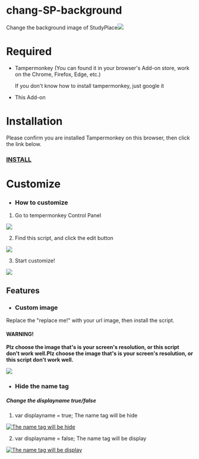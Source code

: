 # chang-SP-background
Change the background image of StudyPlace[![](https://github.com/SyTemossy/chang-SP-background/blob/main/ex.png?raw=true)](https://github.com/SyTemossy/chang-SP-background/blob/main/ex.png?raw=true)
# Required
- Tampermonkey (You can found it in your browser's Add-on store, work on the Chrome, Firefox, Edge, etc.)
 
   If you don't know how to install tampermonkey, just google it
- This Add-on

# Installation
Please confirm you are installed Tampermonkey on this browser, then click the link below.
### [INSTALL](https://greasyfork.org/scripts/431750-change-studyplace-background/code/change%20StudyPlace%20background.user.js)

# Customize
- ### How to customize
1. Go to tempermonkey Control Panel

[![](https://github.com/SyTemossy/chang-SP-background/blob/main/ex2.png?raw=true)](https://github.com/SyTemossy/chang-SP-background/blob/main/ex2.png?raw=true)

2. Find this script, and click the edit button

[![](https://github.com/SyTemossy/chang-SP-background/blob/main/ex3.png?raw=true)](https://github.com/SyTemossy/chang-SP-background/blob/main/ex3.png?raw=true)

3. Start customize!

[![](https://github.com/SyTemossy/chang-SP-background/blob/main/ex4.png?raw=true)](https://github.com/SyTemossy/chang-SP-background/blob/main/ex4.png?raw=true)

## Features
- ### Custom image
Replace the "replace me!" with your url image, then install the script.
#### WARNING!
**Plz choose the image that's is your screen's resolution, or this script don't work well.Plz choose the image that's is your screen's resolution, or this script don't work well.**

[![](https://github.com/SyTemossy/chang-SP-background/blob/main/ex5.png?raw=true)](https://github.com/SyTemossy/chang-SP-background/blob/main/ex5.png?raw=true)

- ### Hide the name tag
##### Change the displayname true/false
1. var displayname = true; 
The name tag will be hide

[![The name tag will be hide](https://github.com/SyTemossy/chang-SP-background/blob/main/ex.png?raw=true "The name tag will be hide")](https://github.com/SyTemossy/chang-SP-background/blob/main/ex.png?raw=true "The name tag will be hide")

2. var displayname = false; 
The name tag will be display

[![The name tag will be display](https://github.com/SyTemossy/chang-SP-background/blob/main/ex1.png?raw=true)](https://github.com/SyTemossy/chang-SP-background/blob/main/ex1.png?raw=true)

